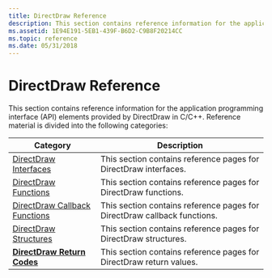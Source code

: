```yaml
---
title: DirectDraw Reference
description: This section contains reference information for the application programming interface (API) elements provided by DirectDraw in C/C++.
ms.assetid: 1E94E191-5EB1-439F-B6D2-C9B8F20214CC
ms.topic: reference
ms.date: 05/31/2018
---
```


# DirectDraw Reference

This section contains reference information for the application programming interface (API) elements provided by DirectDraw in C/C++. Reference material is divided into the following categories:



| Category                                                                                                                                                                                                                                         | Description                                                                         |
|--------------------------------------------------------------------------------------------------------------------------------------------------------------------------------------------------------------------------------------------------|-------------------------------------------------------------------------------------|
| <span id="DirectDraw_Interfaces"></span><span id="directdraw_interfaces"></span><span id="DIRECTDRAW_INTERFACES"></span>[DirectDraw Interfaces](directdraw-interfaces.md)<br/>                                                            | This section contains reference pages for DirectDraw interfaces.<br/>         |
| <span id="DirectDraw_Functions"></span><span id="directdraw_functions"></span><span id="DIRECTDRAW_FUNCTIONS"></span>[DirectDraw Functions](directdraw-functions.md)<br/>                                                                 | This section contains reference pages for DirectDraw functions.<br/>          |
| <span id="DirectDraw_Callback_Functions"></span><span id="directdraw_callback_functions"></span><span id="DIRECTDRAW_CALLBACK_FUNCTIONS"></span>[DirectDraw Callback Functions](directdraw-callback-functions.md)<br/>                    | This section contains reference pages for DirectDraw callback functions.<br/> |
| <span id="DirectDraw_Structures"></span><span id="directdraw_structures"></span><span id="DIRECTDRAW_STRUCTURES"></span>[DirectDraw Structures](directdraw-structures.md)<br/>                                                            | This section contains reference pages for DirectDraw structures.<br/>         |
| <span id="_______________DirectDraw_Return_Codes"></span><span id="_______________directdraw_return_codes"></span><span id="_______________DIRECTDRAW_RETURN_CODES"></span>[**DirectDraw Return Codes**](directdraw-return-codes.md)<br/> | This section contains reference pages for DirectDraw return values.<br/>      |



 

 

 






